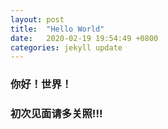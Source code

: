 ```yaml
---
layout: post
title:  "Hello World"
date:   2020-02-19 19:54:49 +0800
categories: jekyll update
---
```

### 你好！世界！
### 初次见面请多关照!!!
